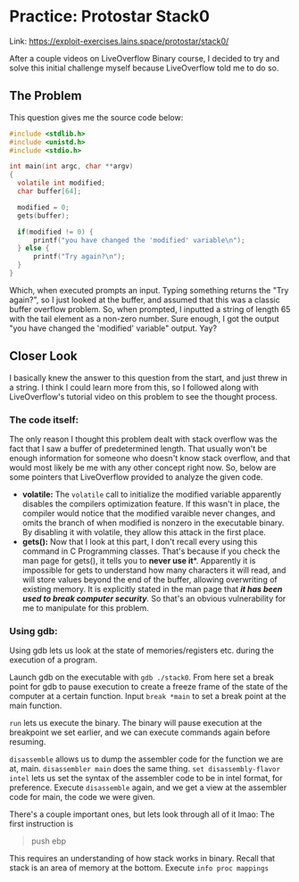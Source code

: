 # Practice: Protostar Stack0
  
Link: https://exploit-exercises.lains.space/protostar/stack0/

After a couple videos on LiveOverflow Binary course, I decided to try and solve this initial challenge myself because LiveOverflow told me to do so.  

## The Problem

This question gives me the source code below:  

```C
#include <stdlib.h>
#include <unistd.h>
#include <stdio.h>

int main(int argc, char **argv)
{
  volatile int modified;
  char buffer[64];

  modified = 0;
  gets(buffer);

  if(modified != 0) {
      printf("you have changed the 'modified' variable\n");
  } else {
      printf("Try again?\n");
  }
}
```  
Which, when executed prompts an input. Typing something returns the "Try again?", so I just looked at the buffer, and assumed that this was a classic buffer overflow problem. So, when prompted, I inputted a string of length 65 with the tail element as a non-zero number. Sure enough, I got the output "you have changed the 'modified' variable" output. Yay?  

## Closer Look

I basically knew the answer to this question from the start, and just threw in a string. I think I could learn more from this, so I followed along with LiveOverflow's tutorial video on this problem to see the thought process.

### The code itself:

The only reason I thought this problem dealt with stack overflow was the fact that I saw a buffer of predetermined length. That usually won't be enough information for someone who doesn't know stack overflow, and that would most likely be me with any other concept right now. So, below are some pointers that LiveOverflow provided to analyze the given code.
- **volatile:** The `volatile` call to initialize the modified variable apparently disables the compilers optimization feature. If this wasn't in place, the compiler would notice that the modified varaible never changes, and omits the branch of when modified is nonzero in the executable binary. By disabling it with volatile, they allow this attack in the first place.
- **gets():** Now that I look at this part, I don't recall every using this command in C Programming classes. That's because if you check the man page for gets(), it tells you to **never use it***. Apparently it is impossible for gets to understand how many characters it will read, and will store values beyond the end of the buffer, allowing overwriting of existing memory. It is explicitly stated in the man page that ***it has been used to break computer security***. So that's an obvious vulnerability for me to manipulate for this problem.

### Using gdb:

Using gdb lets us look at the state of memories/registers etc. during the execution of a program.  
  
Launch gdb on the executable with `gdb ./stack0`. From here set a break point for gdb to pause execution to create a freeze frame of the state of the computer at a certain function. Input `break *main` to set a break point at the main function.  
  
`run` lets us execute the binary. The binary will pause execution at the breakpoint we set earlier, and we can execute commands again before resuming.  
  
`disassemble` allows us to dump the assembler code for the function we are at, main. `disassembler main` does the same thing. `set disassembly-flavor intel` lets us set the syntax of the assembler code to be in intel format, for preference. Execute `disassemble` again, and we get a view at the assembler code for main, the code we were given.  
  
There's a couple important ones, but lets look through all of it lmao:
The first instruction is

>push ebp  

This requires an understanding of how stack works in binary. Recall that stack is an area of memory at the bottom. Execute `info proc mappings`
